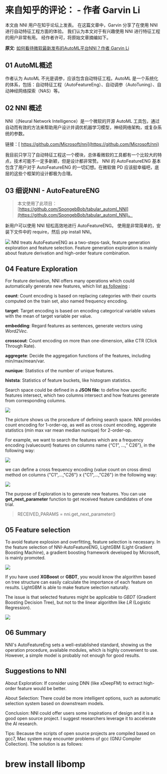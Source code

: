 # 来自知乎的评论： <an open source project with highly reasonable design> - 作者 Garvin Li

本文由 NNI 用户在知乎论坛上发表。 在这篇文章中，Garvin 分享了在使用 NNI 进行自动特征工程方面的体验。 我们认为本文对于有兴趣使用 NNI 进行特征工程的用户非常有用。 经作者许可，将原始文章摘编如下。

**原文**: [如何看待微软最新发布的AutoML平台NNI？作者 Garvin Li](https://www.zhihu.com/question/297982959/answer/964961829?utm_source=wechat_session&utm_medium=social&utm_oi=28812108627968&from=singlemessage&isappinstalled=0)

## 01 AutoML概述

作者认为 AutoML 不光是调参，应该包含自动特征工程。AutoML 是一个系统化的体系，包括：自动特征工程（AutoFeatureEng）、自动调参（AutoTuning）、自动神经网络探索（NAS）等。

## 02 NNI 概述

NNI（(Neural Network Intelligence）是一个微软的开源 AutoML 工具包，通过自动而有效的方法来帮助用户设计并调优机器学习模型，神经网络架构，或复杂系统的参数。

链接：[ https://github.com/Microsoft/nni](https://github.com/Microsoft/nni)

我目前只学习了自动特征工程这一个模块，总体看微软的工具都有一个比较大的特点，技术可能不一定多新颖，但是设计都非常赞。 NNI 的 AutoFeatureENG 基本包含了用户对于 AutoFeatureENG 的一切幻想。在微软做 PD 应该挺幸福吧，底层的这些个框架的设计都极为合理。

## 03 细说NNI - AutoFeatureENG
> 本文使用了此项目： [https://github.com/SpongebBob/tabular_automl_NNI](https://github.com/SpongebBob/tabular_automl_NNI)。

新用户可以使用 NNI 轻松高效地进行 AutoFeatureENG。 使用是非常简单的，安装下文件中的 require，然后 pip install NNI。

![](https://github.com/JSong-Jia/Pic/blob/master/images/pic%201.jpg) NNI treats AutoFeatureENG as a two-steps-task, feature generation exploration and feature selection. Feature generation exploration is mainly about feature derivation and high-order feature combination.

## 04 Feature Exploration

For feature derivation, NNI offers many operations which could automatically generate new features, which list [as following](https://github.com/SpongebBob/tabular_automl_NNI/blob/master/AutoFEOp.md) :

**count**: Count encoding is based on replacing categories with their counts computed on the train set, also named frequency encoding.

**target**: Target encoding is based on encoding categorical variable values with the mean of target variable per value.

**embedding**: Regard features as sentences, generate vectors using *Word2Vec.*

**crosscout**: Count encoding on more than one-dimension, alike CTR (Click Through Rate).

**aggregete**: Decide the aggregation functions of the features, including min/max/mean/var.

**nunique**: Statistics of the number of unique features.

**histsta**: Statistics of feature buckets, like histogram statistics.

Search space could be defined in a **JSON file**: to define how specific features intersect, which two columns intersect and how features generate from corresponding columns.

![](https://github.com/JSong-Jia/Pic/blob/master/images/pic%202.jpg)

The picture shows us the procedure of defining search space. NNI provides count encoding for 1-order-op, as well as cross count encoding, aggerate statistics (min max var mean median nunique) for 2-order-op.

For example, we want to search the features which are a frequency encoding (valuecount) features on columns name {“C1”, ...,” C26”}, in the following way:

![](https://github.com/JSong-Jia/Pic/blob/master/images/pic%203.jpg)

we can define a cross frequency encoding (value count on cross dims) method on columns {"C1",...,"C26"} x {"C1",...,"C26"} in the following way:

![](https://github.com/JSong-Jia/Pic/blob/master/images/pic%204.jpg)

The purpose of Exploration is to generate new features. You can use **get_next_parameter** function to get received feature candidates of one trial.
> RECEIVED_PARAMS = nni.get_next_parameter()

## 05 Feature selection

To avoid feature explosion and overfitting, feature selection is necessary. In the feature selection of NNI-AutoFeatureENG, LightGBM (Light Gradient Boosting Machine), a gradient boosting framework developed by Microsoft, is mainly promoted.

![](https://github.com/JSong-Jia/Pic/blob/master/images/pic%205.jpg)

If you have used **XGBoost** or **GBDT**, you would know the algorithm based on tree structure can easily calculate the importance of each feature on results. LightGBM is able to make feature selection naturally.

The issue is that selected features might be applicable to *GBDT* (Gradient Boosting Decision Tree), but not to the linear algorithm like *LR* (Logistic Regression).

![](https://github.com/JSong-Jia/Pic/blob/master/images/pic%206.jpg)

## 06 Summary

NNI's AutoFeatureEng sets a well-established standard, showing us the operation procedure, available modules, which is highly convenient to use. However, a simple model is probably not enough for good results.

## Suggestions to NNI

About Exploration: If consider using DNN (like xDeepFM) to extract high-order feature would be better.

About Selection: There could be more intelligent options, such as automatic selection system based on downstream models.

Conclusion: NNI could offer users some inspirations of design and it is a good open source project. I suggest researchers leverage it to accelerate the AI research.

Tips: Because the scripts of open source projects are compiled based on gcc7, Mac system may encounter problems of gcc (GNU Compiler Collection). The solution is as follows:

# brew install libomp

